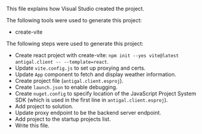 This file explains how Visual Studio created the project.

The following tools were used to generate this project:
- create-vite

The following steps were used to generate this project:
- Create react project with create-vite: `npm init --yes vite@latest antigal.client -- --template=react`.
- Update `vite.config.js` to set up proxying and certs.
- Update `App` component to fetch and display weather information.
- Create project file (`antigal.client.esproj`).
- Create `launch.json` to enable debugging.
- Create `nuget.config` to specify location of the JavaScript Project System SDK (which is used in the first line in `antigal.client.esproj`).
- Add project to solution.
- Update proxy endpoint to be the backend server endpoint.
- Add project to the startup projects list.
- Write this file.
